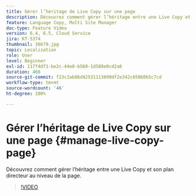 ```yaml
---
title: Gérer l’héritage de Live Copy sur une page
description: Découvrez comment gérer l’héritage entre une Live Copy et son plan directeur au niveau de la page.
feature: Language Copy, Multi Site Manager
doc-type: Feature Video
version: 6.4, 6.5, Cloud Service
jira: KT-5374
thumbnail: 36679.jpg
topic: Localization
role: User
level: Beginner
exl-id: 117f4df1-be2c-44e8-b560-1d588e0cd2a6
duration: 466
source-git-commit: f23c2ab86d42531113690df2e342c65060b5c7cd
workflow-type: tm+mt
source-wordcount: '46'
ht-degree: 100%

---
```


# Gérer l’héritage de Live Copy sur une page {#manage-live-copy-page}

Découvrez comment gérer l’héritage entre une Live Copy et son plan directeur au niveau de la page.
>[!VIDEO](https://video.tv.adobe.com/v/36679?quality=12&learn=on)
